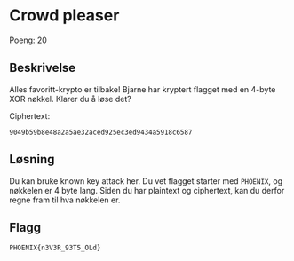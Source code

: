 # Crowd pleaser

Poeng: 20

## Beskrivelse

Alles favoritt-krypto er tilbake! Bjarne har kryptert flagget med en 4-byte XOR nøkkel. Klarer du å løse det?

Ciphertext:

```
9049b59b8e48a2a5ae32aced925ec3ed9434a5918c6587
```

## Løsning

Du kan bruke known key attack her. Du vet flagget starter med `PHOENIX`, og nøkkelen er 4 byte lang. Siden du har plaintext og ciphertext, kan du derfor regne fram til hva nøkkelen er.

## Flagg

```
PHOENIX{n3V3R_93T5_OLd}
```